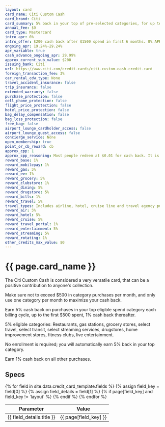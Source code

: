 ```yaml
---
layout: card
card_name: Citi Custom Cash
card_brand: Citi
card_summary: 5% back in your top of pre-selected categories, for up to $500 in purchases per month. Quite versatile.
annual_fee: $0
card_type: Mastercard
intro_apr: 0%
intro_offer: $200 cash back after $1500 spend in first 6 months. 0% APR for 15 months on purchases and balance transfers.
ongoing_apr: 19.24%-29.24%
apr_variable: true
cash_advance_ongoing_apr: 29.99%
approx_current_sub_value: $200
issuing_bank: Citi
url: https://www.citi.com/credit-cards/citi-custom-cash-credit-card
foreign_transaction_fee: 3%
car_rental_cdw_type: None
travel_accident_insurance: false
trip_insurance: false
extended_warranty: false
purchase_protection: false
cell_phone_protection: false
flight_price_protection: false
hotel_price_protection: false
bag_delay_compensation: false
bag_loss_protection: false
free_bag: false
airport_lounge_cardholder_access: false
airport_lounge_guest_access: false
concierge_service: None
open_membership: true
point_or_cb_reward: cb
approx_cpp: 1
approx_cpp_reasoning: Most people redeem at $0.01 for cash back. It is possible to get higher values with transfer partner combinations, or less.
reward_base: 1%
reward_mobilepay: 1%
reward_gas: 5%
reward_ev: 1%
reward_grocery: 5%
reward_clubstore: 1%
reward_dining: 5%
reward_drugstore: 5%
reward_bills: 1%
reward_travel: 5%
travel_types: Includes airline, hotel, cruise line and travel agency purchases
reward_air: 5%
reward_hotel: 5%
reward_cruise: 5%
reward_travel_portal: 1%
reward_entertainment: 5%
reward_streaming: 5%
reward_rotating: 1%
other_credits_max_value: $0
---
```


<h1>{{ page.card_name }}</h1>

The Citi Custom Cash is considered a very versatile card, that can be a positive contribution to anyone's collection.

Make sure not to exceed $500 in category purchases per month, and only use one category per month to maximize your cash back.

Earn 5% cash back on purchases in your top eligible spend category each billing cycle, up to the first $500 spent, 1% cash back thereafter.

5% eligible categories: Restaurants, gas stations, grocery stores, select travel, select transit, select streaming services, drugstores, home improvement stores, fitness clubs, live entertainment.

No enrollment is required; you will automatically earn 5% back in your top category.

Earn 1% cash back on all other purchases.

## Specs

<table>
  <thead>
    <tr>
      <th>Parameter</th>
      <th>Value</th>
    </tr>
  </thead>
  <tbody>
    {% for field in site.data.credit_card_template.fields %}
    {% assign field_key = field[0] %}
    {% assign field_details = field[1] %}
    {% if page[field_key] and field_key != 'layout' %}
    <tr>
      <td>{{ field_details.title }}</td>
      <td>{{ page[field_key] }}</td>
    </tr>
    {% endif %}
    {% endfor %}
  </tbody>
</table>
